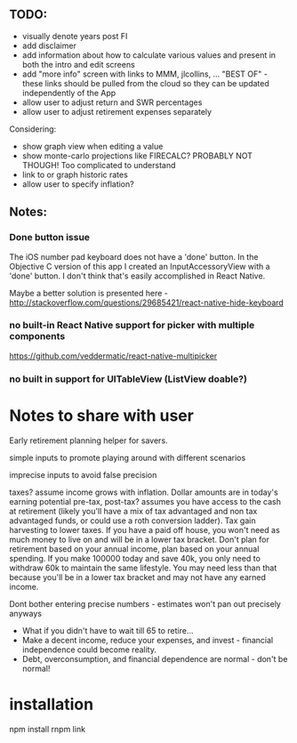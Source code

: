 ## TODO:

* visually denote years post FI
* add disclaimer
* add information about how to calculate various values and present in both the intro and edit screens
* add "more info" screen with links to MMM, jlcollins, ... "BEST OF" - these links should be pulled from the cloud so they can be updated independently of the App
* allow user to adjust return and SWR percentages
* allow user to adjust retirement expenses separately

Considering:
* show graph view when editing a value
* show monte-carlo projections like FIRECALC? PROBABLY NOT THOUGH! Too complicated to understand
* link to or graph historic rates
* allow user to specify inflation?

## Notes:


### Done button issue
The iOS number pad keyboard does not have a 'done' button. In the Objective C
version of this app I created an InputAccessoryView with a 'done' button. I
don't think that's easily accomplished in React Native.

Maybe a better solution is presented here - http://stackoverflow.com/questions/29685421/react-native-hide-keyboard

### no built-in React Native support for picker with multiple components

https://github.com/veddermatic/react-native-multipicker

### no built in support for UITableView (ListView doable?)

# Notes to share with user

Early retirement planning helper for savers.

simple inputs to promote playing around with different scenarios

imprecise inputs to avoid false precision

taxes? assume income grows with inflation. Dollar amounts are in today's earning potential
pre-tax, post-tax? assumes you have access to the cash at retirement (likely you'll have a mix of tax advantaged and non tax advantaged funds, or could use a roth conversion ladder). Tax gain harvesting to lower taxes. If you have a paid off house, you won't need as much money to live on and will be in a lower tax bracket. Don't plan for retirement based on your annual income, plan based on your annual spending. If you make 100000 today and save 40k, you only need to withdraw 60k to maintain the same lifestyle. You may need less than that because you'll be in a lower tax bracket and may not have any earned income.

Dont bother entering precise numbers - estimates won't pan out precisely anyways

  * What if you didn't have to wait till 65 to retire...
  * Make a decent income, reduce your expenses, and invest - financial independence could become reality.
  * Debt, overconsumption, and financial dependence are normal - don't be normal!

# installation
npm install
rnpm link
